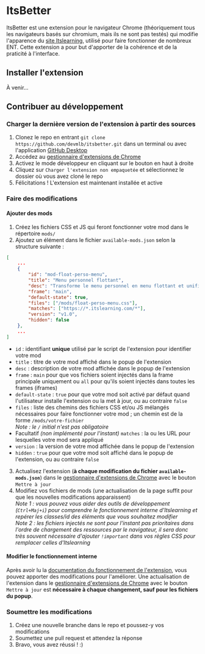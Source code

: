 
# ItsBetter

ItsBetter est une extension pour le navigateur Chrome (théoriquement tous les navigateurs basés sur chromium, mais ils ne sont pas testés) qui modifie l'apparence du [site Itslearning](https://itslearning.com/index.aspx), utilisé pour faire fonctionner de nombreux ENT. Cette extension a pour but d'apporter de la cohérence et de la praticité à l'interface.

## Installer l'extension

À venir...

## Contribuer au développement

### Charger la dernière version de l'extension à partir des sources

1.  Clonez le repo en entrant `git clone https://github.com/devmlb/itsbetter.git` dans un terminal ou avec l'application [GitHub Desktop](https://desktop.github.com/) 
2.  Accédez au [gestionnaire d'extensions de Chrome](chrome://extensions/)
3.  Activez le mode développeur en cliquant sur le bouton en haut à droite
4.  Cliquez sur `Charger l'extension non empaquetée` et sélectionnez le dossier où vous avez cloné le repo
5.  Félicitations ! L'extension est maintenant installée et active

### Faire des modifications

#### Ajouter des mods

 1. Créez les fichiers CSS et JS qui feront fonctionner votre mod dans le répertoire `mods/`
 2. Ajoutez un élément dans le fichier `available-mods.json` selon la structure suivante :
 
```json
[
	...
	{
		"id": "mod-float-perso-menu",
		"title": "Menu personnel flottant",
		"desc": "Transforme le menu personnel en menu flottant et unifie son apparence",
		"frame": "main",
		"default-state": true,
		"files": ["/mods/float-perso-menu.css"],
		"matches": ["https://*.itslearning.com/*"],
		"version": "v1.0",
		"hidden": false
	},
	...
]
```
- `id` : identifiant **unique** utilisé par le script de l'extension pour identifier votre mod
- `title` : titre de votre mod affiché dans le popup de l'extension
- `desc` : description de votre mod affichée dans le popup de l'extension
- `frame` : `main` pour que vos fichiers soient injectés dans la frame principale uniquement ou `all` pour qu'ils soient injectés dans toutes les frames (iframes)
- `default-state` : `true` pour que votre mod soit activé par défaut quand l'utilisateur installe l'extension ou la met à jour, ou au contraire `false`
- `files` : liste des chemins des fichiers CSS et/ou JS mélangés nécessaires pour faire fonctionner votre mod ; un chemin est de la forme `/mods/votre-fichier`  
*Note : le `/` initial n'est pas obligatoire*
- Facultatif *(non implémenté pour l'instant)* `matches` : la ou les URL pour lesquelles votre mod sera appliqué
- `version` : la version de votre mod affichée dans le popup de l'extension
- `hidden` : `true` pour que votre mod soit affiché dans le popup de l'extension, ou au contraire `false`

 3. Actualisez l'extension (**à chaque modification du fichier `available-mods.json`**) dans le [gestionnaire d'extensions de Chrome](chrome://extensions/) avec le bouton `Mettre à jour`
 4.  Modifiez vos fichiers de mods (une actualisation de la page suffit pour que les nouvelles modifications apparaissent)  
*Note 1 : vous pouvez vous aider des outils de développement (`Ctrl+Maj+i`) pour comprendre le fonctionnement interne d'Itslearning et repérer les classes/id des éléments que vous souhaitez modifier  
Note 2 : les fichiers injectés ne sont pour l'instant pas prioritaires dans l'ordre de chargement des ressources par le navigateur, il sera donc très souvent nécessaire d'ajouter `!important` dans vos règles CSS pour remplacer celles d'Itslearning*

#### Modifier le fonctionnement interne

Après avoir lu la [documentation du fonctionnement de l'extension](https://github.com/devmlb/itsbetter/wiki/Accueil), vous pouvez apporter des modifications pour l'améliorer. Une actualisation de l'extension dans le [gestionnaire d'extensions de Chrome](chrome://extensions/) avec le bouton `Mettre à jour` est **nécessaire à chaque changement, sauf pour les fichiers du popup**.

### Soumettre les modifications

 1. Créez une nouvelle branche dans le repo et poussez-y vos modifications
 2. Soumettez une pull request et attendez la réponse 
 3. Bravo, vous avez réussi ! :)